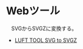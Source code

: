 # Webツール

　SVGからSVGZに変換する。

* [LUFT TOOL SVG to SVGZ][]

[LUFT TOOL SVG to SVGZ]:https://www.luft.co.jp/cgi/en/vector-svg-svgz.php

